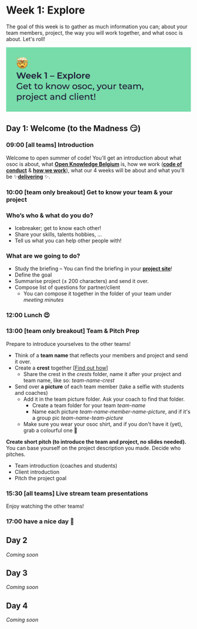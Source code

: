 # Week 1: Explore

The goal of this week is to gather as much information you can; about your team members, project, the way you will work together, and what osoc is about. Let's roll!

![In week 1 we explore; get to know your team, project and client!](../.gitbook/assets/osoc-2020-cal-week-1-0.jpg)

## Day 1: Welcome \(to the Madness 😏\)

### **09:00 \[all teams\] Introduction**

Welcome to open summer of code! You'll get an introduction about what osoc is about, what [**Open Knowledge Belgium**](https://openknowledge.be/) is, how we work \([**code of conduct**](https://help.osoc.be/global/code-of-conduct) & [**how we work**](https://help.osoc.be/global/way-of-work)\), what our 4 weeks will be about and what you'll be ✨[**delivering**](https://help.osoc.be/global/how-to-deliver-like-a-pro) ✨.

### **10:00 \[team only breakout\] Get to know your team & your project**

### Who’s who & what do you do?

* Icebreaker; get to know each other!
* Share your skills, talents hobbies, …
* Tell us what you can help other people with!

### What are we going to do?

* Study the briefing – You can find the briefing in your [**project site**](../projects-partners/projects-partners-overview.md)!
* Define the goal
* Summarise project \(± 200 characters\) and send it over.
* Compose list of questions for partner/client
  * You can compose it together in the folder of your team under _meeting minutes_

### 12:00 Lunch 😍

### **13:00 \[team only breakout\] Team & Pitch Prep**

Prepare to introduce yourselves to the other teams!

* Think of a **team name** that reflects your members and project and send it over.
* Create a **crest** together \[[Find out how](https://help.osoc.be/global/how-to-create-crests)\]
  * Share the crest in the _crests_ folder, name it after your project and team name, like so: _team-name-crest_
* Send over **a picture** of each team member \(take a selfie with students and coaches\)
  * Add it in the team picture folder. Ask your coach to find that folder.
    * Create a team folder for your team _team-name_
    * Name each picture _team-name-member-name-picture_, and if it's a group pic _team-name-team-picture_
  * Make sure you wear your osoc shirt, and if you don't have it \(yet\), grab a colourful one 🌈

**Create short pitch \(to introduce the team and project, no slides needed\).** You can base yourself on the project description you made. Decide who pitches.

* Team introduction \(coaches and students\)
* Client introduction
* Pitch the project goal

### **15:30 \[all teams\] Live stream team presentations**

Enjoy watching the other teams!

### 17:00 have a nice day 🥳

## Day 2

_Coming soon_

## Day 3

_Coming soon_

## Day 4

_Coming soon_


